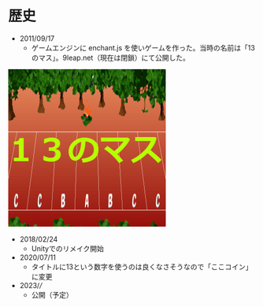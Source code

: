# 歴史

- 2011/09/17
  - ゲームエンジンに enchant.js を使いゲームを作った。当時の名前は「13のマス」。9leap.net（現在は閉鎖）にて公開した。

![13のマス タイトル](mass13Title.png)

- 2018/02/24
  - Unityでのリメイク開始
- 2020/07/11
  - タイトルに13という数字を使うのは良くなさそうなので「ここコイン」に変更
- 2023/*/*
  - 公開（予定）
